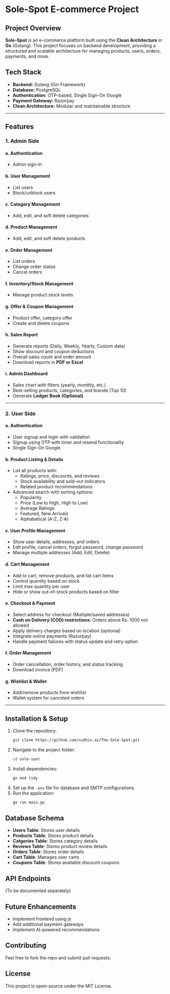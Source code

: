 # Sole-Spot E-commerce Project

## Project Overview
**Sole-Spot** is an e-commerce platform built using the **Clean Architecture** in **Go** (Golang). This project focuses on backend development, providing a structured and scalable architecture for managing products, users, orders, payments, and more.

## Tech Stack
- **Backend:** Golang (Gin Framework)
- **Database:** PostgreSQL
- **Authentication:** OTP-based, Single Sign-On Google
- **Payment Gateway:** Razorpay
- **Clean Architecture:** Modular and maintainable structure

---

## Features

### 1. Admin Side
#### a. Authentication
- Admin sign-in

#### b. User Management
- List users
- Block/unblock users

#### c. Category Management
- Add, edit, and soft delete categories

#### d. Product Management
- Add, edit, and soft delete products

#### e. Order Management
- List orders
- Change order status
- Cancel orders

#### f. Inventory/Stock Management
- Manage product stock levels

#### g. Offer & Coupon Management
- Product offer, category offer
- Create and delete coupons

#### h. Sales Report
- Generate reports (Daily, Weekly, Yearly, Custom date)
- Show discount and coupon deductions
- Overall sales count and order amount
- Download reports in **PDF or Excel**

#### i. Admin Dashboard
- Sales chart with filters (yearly, monthly, etc.)
- Best-selling products, categories, and brands (Top 10)
- Generate **Ledger Book (Optional)**

---

### 2. User Side
#### a. Authentication
- User signup and login with validation
- Signup using OTP with timer and resend functionality
- Single Sign-On Google

#### b. Product Listing & Details
- List all products with:
  - Ratings, price, discounts, and reviews
  - Stock availability and sold-out indicators
  - Related product recommendations
- Advanced search with sorting options:
  - Popularity
  - Price (Low to High, High to Low)
  - Average Ratings
  - Featured, New Arrivals
  - Alphabetical (A-Z, Z-A)

#### c. User Profile Management
- Show user details, addresses, and orders
- Edit profile, cancel orders, forgot password, change password
- Manage multiple addresses (Add, Edit, Delete)

#### d. Cart Management
- Add to cart, remove products, and list cart items
- Control quantity based on stock
- Limit max quantity per user
- Hide or show out-of-stock products based on filter

#### e. Checkout & Payment
- Select address for checkout (Multiple/saved addresses)
- **Cash on Delivery (COD) restrictions:** Orders above Rs. 1000 not allowed
- Apply delivery charges based on location (optional)
- Integrate online payments (Razorpay)
- Handle payment failures with status update and retry option

#### f. Order Management
- Order cancellation, order history, and status tracking
- Download invoice (PDF)

#### g. Wishlist & Wallet
- Add/remove products from wishlist
- Wallet system for canceled orders

---

## Installation & Setup
1. Clone the repository:
   ```sh
   git clone https://github.com/sudhin-az/The-Sole-Spot.git
   ```
2. Navigate to the project folder:
   ```sh
   cd sole-spot
   ```
3. Install dependencies:
   ```sh
   go mod tidy
   ```
4. Set up the `.env` file for database and SMTP configurations.
5. Run the application:
   ```sh
   go run main.go
   ```

## Database Schema
- **Users Table**: Stores user details
- **Products Table**: Stores product details
- **Catgories Table**: Stores category details
- **Reviews Table**: Stores product review details
- **Orders Table**: Stores order details
- **Cart Table**: Manages user carts
- **Coupons Table**: Stores available discount coupons

## API Endpoints
(To be documented separately)

## Future Enhancements
- Implement frontend using js
- Add additional payment gateways
- Implement AI-powered recommendations

## Contributing
Feel free to fork the repo and submit pull requests.

## License
This project is open-source under the MIT License.

